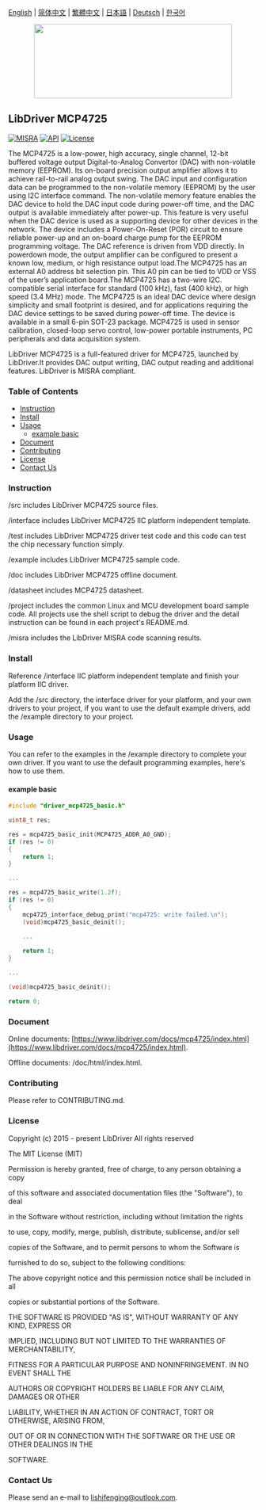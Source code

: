 [English](/README.md) | [ 简体中文](/README_zh-Hans.md) | [繁體中文](/README_zh-Hant.md) | [日本語](/README_ja.md) | [Deutsch](/README_de.md) | [한국어](/README_ko.md)

<div align=center>
<img src="/doc/image/logo.svg" width="400" height="150"/>
</div>

## LibDriver MCP4725

[![MISRA](https://img.shields.io/badge/misra-compliant-brightgreen.svg)](/misra/README.md) [![API](https://img.shields.io/badge/api-reference-blue.svg)](https://www.libdriver.com/docs/mcp4725/index.html) [![License](https://img.shields.io/badge/license-MIT-brightgreen.svg)](/LICENSE)

The MCP4725 is a low-power, high accuracy, single channel, 12-bit buffered voltage output Digital-to-Analog Convertor (DAC) with non-volatile memory (EEPROM). Its on-board precision output amplifier allows it to achieve rail-to-rail analog output swing.
The DAC input and configuration data can be programmed to the non-volatile memory (EEPROM) by the user using I2C interface command. The non-volatile memory feature enables the DAC device to hold the DAC input code during power-off time, and the DAC output is available immediately after power-up. This feature is very useful when the DAC device is used as a supporting device for other devices in the network. The device includes a Power-On-Reset (POR) circuit to ensure reliable power-up and an on-board charge pump for the EEPROM programming voltage. The DAC reference is driven from VDD directly. In powerdown
mode, the output amplifier can be configured to present a known low, medium, or high resistance output load.The MCP4725 has an external A0 address bit selection pin. This A0 pin can be tied to VDD or VSS of the user’s application board.The MCP4725 has a two-wire I2C. compatible serial interface for standard (100 kHz), fast (400 kHz), or high speed (3.4 MHz) mode. The MCP4725 is an ideal DAC device where design simplicity and small footprint is desired, and for applications requiring the DAC device settings to be saved during power-off time. The device is available in a small 6-pin SOT-23 package. MCP4725 is used in sensor calibration, closed-loop servo control, low-power portable instruments, PC peripherals and data acquisition system.

LibDriver MCP4725 is a full-featured driver for MCP4725, launched by LibDriver.It provides DAC output writing,  DAC output reading and additional features. LibDriver is MISRA compliant.

### Table of Contents

  - [Instruction](#Instruction)
  - [Install](#Install)
  - [Usage](#Usage)
    - [example basic](#example-basic)
  - [Document](#Document)
  - [Contributing](#Contributing)
  - [License](#License)
  - [Contact Us](#Contact-Us)

### Instruction

/src includes LibDriver MCP4725 source files.

/interface includes LibDriver MCP4725 IIC platform independent template.

/test includes LibDriver MCP4725 driver test code and this code can test the chip necessary function simply.

/example includes LibDriver MCP4725 sample code.

/doc includes LibDriver MCP4725 offline document.

/datasheet includes MCP4725 datasheet.

/project includes the common Linux and MCU development board sample code. All projects use the shell script to debug the driver and the detail instruction can be found in each project's README.md.

/misra includes the LibDriver MISRA code scanning results.

### Install

Reference /interface IIC platform independent template and finish your platform IIC driver.

Add the /src directory, the interface driver for your platform, and your own drivers to your project, if you want to use the default example drivers, add the /example directory to your project.

### Usage

You can refer to the examples in the /example directory to complete your own driver. If you want to use the default programming examples, here's how to use them.

#### example basic

```C
#include "driver_mcp4725_basic.h"

uint8_t res;

res = mcp4725_basic_init(MCP4725_ADDR_A0_GND);
if (res != 0)
{
    return 1;
}

...

res = mcp4725_basic_write(1.2f);
if (res != 0)
{
    mcp4725_interface_debug_print("mcp4725: write failed.\n");
    (void)mcp4725_basic_deinit();

    ...
    
    return 1;
}

...

(void)mcp4725_basic_deinit();

return 0;
```

### Document

Online documents: [https://www.libdriver.com/docs/mcp4725/index.html](https://www.libdriver.com/docs/mcp4725/index.html).

Offline documents: /doc/html/index.html.

### Contributing

Please refer to CONTRIBUTING.md.

### License

Copyright (c) 2015 - present LibDriver All rights reserved



The MIT License (MIT) 



Permission is hereby granted, free of charge, to any person obtaining a copy

of this software and associated documentation files (the "Software"), to deal

in the Software without restriction, including without limitation the rights

to use, copy, modify, merge, publish, distribute, sublicense, and/or sell

copies of the Software, and to permit persons to whom the Software is

furnished to do so, subject to the following conditions: 



The above copyright notice and this permission notice shall be included in all

copies or substantial portions of the Software. 



THE SOFTWARE IS PROVIDED "AS IS", WITHOUT WARRANTY OF ANY KIND, EXPRESS OR

IMPLIED, INCLUDING BUT NOT LIMITED TO THE WARRANTIES OF MERCHANTABILITY,

FITNESS FOR A PARTICULAR PURPOSE AND NONINFRINGEMENT. IN NO EVENT SHALL THE

AUTHORS OR COPYRIGHT HOLDERS BE LIABLE FOR ANY CLAIM, DAMAGES OR OTHER

LIABILITY, WHETHER IN AN ACTION OF CONTRACT, TORT OR OTHERWISE, ARISING FROM,

OUT OF OR IN CONNECTION WITH THE SOFTWARE OR THE USE OR OTHER DEALINGS IN THE

SOFTWARE. 

### Contact Us

Please send an e-mail to lishifenging@outlook.com.